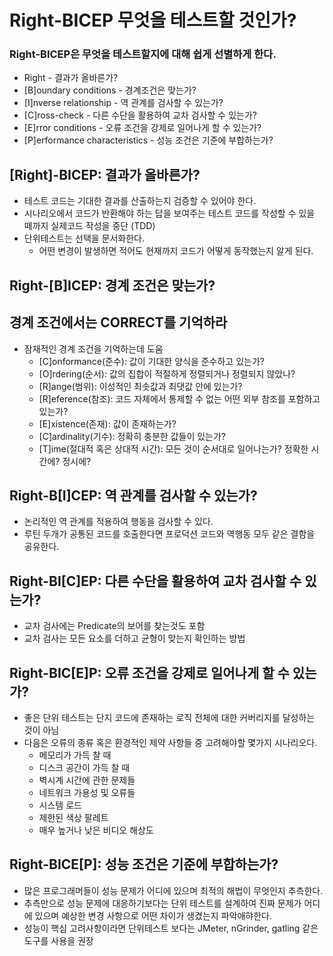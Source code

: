 # Right-BICEP 무엇을 테스트할 것인가?

### Right-BICEP은 무엇을 테스트할지에 대해 쉽게 선별하게 한다.
- Right - 결과가 올바른가?
- [B]oundary conditions - 경계조건은 맞는가?
- [I]nverse relationship - 역 관계를 검사할 수 있는가?
- [C]ross-check - 다른 수단을 활용하여 교차 검사할 수 있는가?
- [E]rror conditions - 오류 조건을 강제로 일어나게 할 수 있는가?
- [P]erformance characteristics - 성능 조건은 기준에 부합하는가?

## [Right]-BICEP: 결과가 올바른가?
- 테스트 코드는 기대한 결과를 산출하는지 검증할 수 있어야 한다.
- 시나리오에서 코드가 반환해야 하는 답을 보여주는 테스트 코드를 작성할 수 있을 떼까지 실제코드 작성을 중단 (TDD)
- 단위테스트는 선택을 문서화한다. 
    - 어떤 변경이 발생하면 적어도 현재까지 코드가 어떻게 동작했는지 알게 된다.

## Right-[B]ICEP: 경계 조건은 맞는가?


## 경계 조건에서는 CORRECT를 기억하라
- 잠재적인 경계 조건을 기억하는데 도움
    - [C]onformance(준수): 값이 기대한 양식을 준수하고 있는가?
    - [O]rdering(순서): 값의 집합이 적절하게 정렬되거나 정렬되지 않았나?
    - [R]ange(범위): 이성적인 최솟값과 최댓값 안에 있는가?
    - [R]eference(참조): 코드 자체에서 통제할 수 없는 어떤 외부 참조를 포함하고 있는가?
    - [E]xistence(존재): 값이 존재하는가?
    - [C]ardinality(기수): 정확히 충분한 값들이 있는가?
    - [T]ime(절대적 혹은 상대적 시간): 모든 것이 순서대로 일어나는가? 정확한 시간에? 정시에?

## Right-B[I]CEP: 역 관계를 검사할 수 있는가?
- 논리적인 역 관계를 적용하여 행동을 검사할 수 있다.
- 루틴 두개가 공통된 코드를 호출한다면 프로덕션 코드와 역행동 모두 같은 결함을 공유한다.



## Right-BI[C]EP: 다른 수단을 활용하여 교차 검사할 수 있는가?
- 교차 검사에는 Predicate의 보어를 찾는것도 포함
- 교차 검사는 모든 요소를 더하고 균형이 맞는지 확인하는 방법

## Right-BIC[E]P: 오류 조건을 강제로 일어나게 할 수 있는가?
- 좋은 단위 테스트는 단지 코드에 존재하는 로직 전체에 대한 커버리지를 달성하는 것이 아님
- 다음은 오류의 종류 혹은 환경적인 제약 사항들 중 고려해야할 몇가지 시나리오다.
    - 메모리가 가득 찰 때
    - 디스크 공간이 가득 찰 때
    - 벽시계 시간에 관한 문제들
    - 네트워크 가용성 및 오류들
    - 시스템 로드
    - 제한된 색상 팔레트
    - 매우 높거나 낮은 비디오 해상도
    

## Right-BICE[P]: 성능 조건은 기준에 부합하는가?
- 많은 프로그래머들이 성능 문제가 어디에 있으며 최적의 해법이 무엇인지 추측한다.
- 추측만으로 성능 문제에 대응하기보다는 단위 테스트를 설계하여 진짜 문제가 어디에 있으며 예상한 변경 사항으로 어떤 차이가 생겼는지 파악애햐한다.
- 성능이 핵심 고려사항이라면 단위테스트 보다는 JMeter, nGrinder, gatling 같은 도구를 사용을 권장

